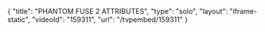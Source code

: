 {
    "title": "PHANTOM FUSE 2 ATTRIBUTES",
    "type": "solo",
    "layout": "iframe-static",
    "videoId": "159311",
    "url": "\/tvpembed\/159311"
}